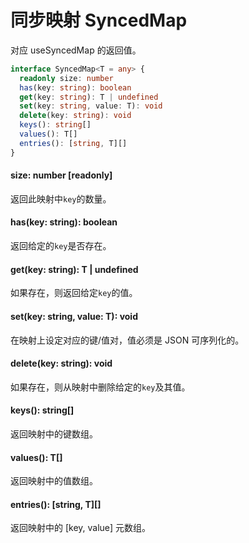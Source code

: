 # 同步映射 SyncedMap

对应 useSyncedMap 的返回值。

```TypeScript
interface SyncedMap<T = any> {
  readonly size: number
  has(key: string): boolean
  get(key: string): T | undefined
  set(key: string, value: T): void
  delete(key: string): void
  keys(): string[]
  values(): T[]
  entries(): [string, T][]
}
```

#### size: number [readonly]

返回此映射中`key`的数量。

#### has(key: string): boolean

返回给定的`key`是否存在。

#### get(key: string): T | undefined

如果存在，则返回给定`key`的值。

#### set(key: string, value: T): void

在映射上设定对应的键/值对，值必须是 JSON 可序列化的。

#### delete(key: string): void

如果存在，则从映射中删除给定的`key`及其值。

#### keys(): string[]

返回映射中的键数组。

#### values(): T[]

返回映射中的值数组。

#### entries(): \[string, T\][]

返回映射中的 [key, value] 元数组。